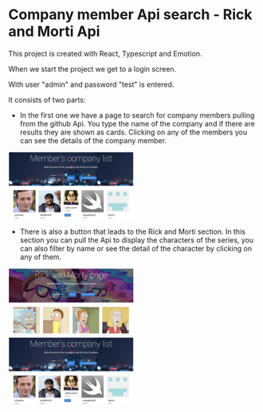 # Company member Api search - Rick and Morti Api

This project is created with React, Typescript and Emotion.

When we start the project we get to a login screen. 

With user "admin" and password "test" is entered.

It consists of two parts:

 - In the first one we have a page to search for company members pulling from the github Api. You type the name of the company and if there are results they are shown as cards. Clicking on any of the members you can see the details of the company member.
 
  <img src="src/images/company.png" width="50%">

- There is also a button that leads to the Rick and Morti section. In this section you can pull the Api to display the characters of the series, you can also filter by name or see the detail of the character by clicking on any of them.

 <img src="src/images/rick.png" width="50%">
 
  <img src="src/images/company.png" width="50%">
